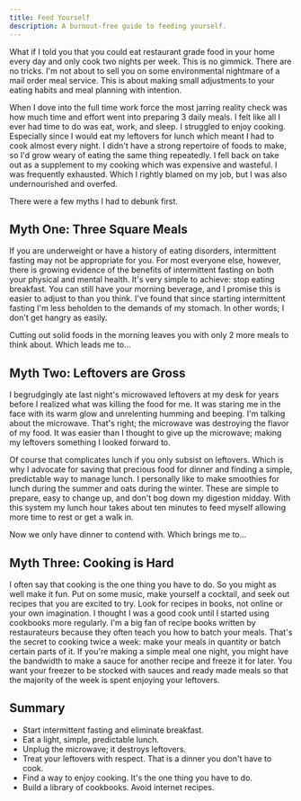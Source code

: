 ```yaml
---
title: Feed Yourself
description: A burnout-free guide to feeding yourself.
---
```


What if I told you that you could eat restaurant grade food in your home every day and only cook two nights per week. This is no gimmick. There are no tricks. I'm not about to sell you on some environmental nightmare of a mail order meal service. This is about making small adjustments to your eating habits and meal planning with intention.

When I dove into the full time work force the most jarring reality check was how much time and effort went into preparing 3 daily meals. I felt like all I ever had time to do was eat, work, and sleep. I struggled to enjoy cooking. Especially since I would eat my leftovers for lunch which meant I had to cook almost every night. I didn't have a strong repertoire of foods to make, so I'd grow weary of eating the same thing repeatedly. I fell back on take out as a supplement to my cooking which was expensive and wasteful. I was frequently exhausted. Which I rightly blamed on my job, but I was also undernourished and overfed.

There were a few myths I had to debunk first.

## Myth One: Three Square Meals

If you are underweight or have a history of eating disorders, intermittent fasting may not be appropriate for you. For most everyone else, however, there is growing evidence of the benefits of intermittent fasting on both your physical and mental health. It's very simple to achieve: stop eating breakfast. You can still have your morning beverage, and I promise this is easier to adjust to than you think. I've found that since starting intermittent fasting I'm less beholden to the demands of my stomach. In other words; I don't get hangry as easily.

Cutting out solid foods in the morning leaves you with only 2 more meals to think about. Which leads me to...

## Myth Two: Leftovers are Gross

I begrudgingly ate last night's microwaved leftovers at my desk for years before I realized what was killing the food for me. It was staring me in the face with its warm glow and unrelenting humming and beeping. I'm talking about the microwave. That's right; the microwave was destroying the flavor of my food. It was easier than I thought to give up the microwave; making my leftovers something I looked forward to.

Of course that complicates lunch if you only subsist on leftovers. Which is why I advocate for saving that precious food for dinner and finding a simple, predictable way to manage lunch. I personally like to make smoothies for lunch during the summer and oats during the winter. These are simple to prepare, easy to change up, and don't bog down my digestion midday. With this system my lunch hour takes about ten minutes to feed myself allowing more time to rest or get a walk in.

Now we only have dinner to contend with. Which brings me to...

## Myth Three: Cooking is Hard

I often say that cooking is the one thing you have to do. So you might as well make it fun. Put on some music, make yourself a cocktail, and seek out recipes that you are excited to try. Look for recipes in books, not online or your own imagination. I thought I was a good cook until I started using cookbooks more regularly. I'm a big fan of recipe books written by restaurateurs because they often teach you how to batch your meals. That's the secret to cooking twice a week: make your meals in quantity or batch certain parts of it. If you're making a simple meal one night, you might have the bandwidth to make a sauce for another recipe and freeze it for later. You want your freezer to be stocked with sauces and ready made meals so that the majority of the week is spent enjoying your leftovers.

## Summary

- Start intermittent fasting and eliminate breakfast.
- Eat a light, simple, predictable lunch.
- Unplug the microwave; it destroys leftovers.
- Treat your leftovers with respect. That is a dinner you don't have to cook.
- Find a way to enjoy cooking. It's the one thing you have to do.
- Build a library of cookbooks. Avoid internet recipes.
